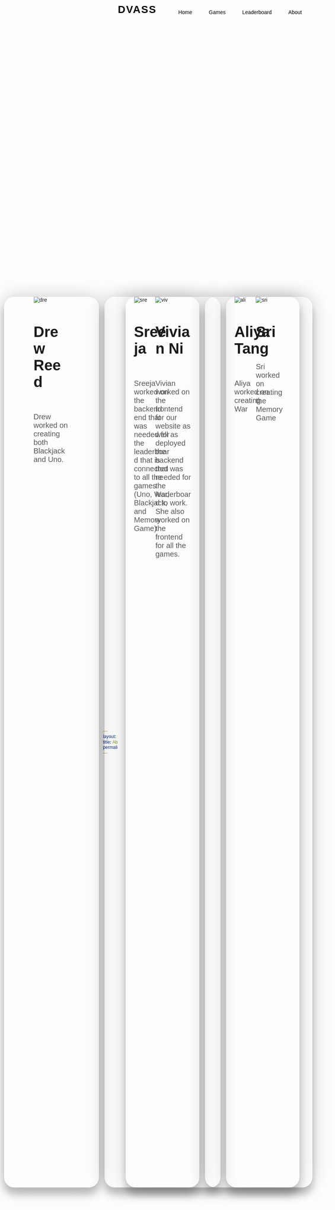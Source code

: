 ```yaml
---
layout: none
title: About Me
permalink: /about/
---
```


<html>
<div>
    <header>
        <a href="{{ site.baseurl }}/index" class="logo">DVASS</a>
        <ul>
            <li><a href="{{ site.baseurl }}/index">Home</a></li>
            <li><a href="{{ site.baseurl }}/games">Games</a></li>
            <li><a href="{{ site.baseurl }}/leaderboard">Leaderboard</a></li>
            <li><a href="{{ site.baseurl }}/about">About</a></li>
        </ul>
    </header>
</div>
<body>
    <div class="container">
        <div class="card">
                <div class="person">
                    <img src="https://github.com/SRIHITAKOTT1213/DVASS/blob/master/images/drew.png?raw=true" alt="dre">
                </div>
                <div class="info">
                    <h1 class="title">Drew Reed</h1>
                    <h3>Drew worked on creating both Blackjack and Uno.</h3>
                </div>
        </div> 
        <div class="card">
                <div class="person">
                    <img src="https://github.com/SRIHITAKOTT1213/DVASS/blob/master/images/sreeja.png?raw=true" alt="sre">
                </div>
                <div class="info">
                    <h1 class="title">Sreeja</h1>
                    <h3>Sreeja worked on the backend end that was needed for the leaderboard that is connected to all the games (Uno, War, Blackjack, and Memory Game)</h3>
                </div>
        </div> 
        <div class="card">
                <div class="person">
                    <img src="https://github.com/SRIHITAKOTT1213/DVASS/blob/master/images/aliya.png?raw=true" alt="ali">
                </div>
                <div class="info">
                    <h1 class="title">Aliya Tang</h1>
                    <h3>Aliya worked on creating War</h3>
                </div>
        </div> 
    </div>
    <div class="container">
         <div class="card">
                <div class="person">
                    <img src="https://github.com/SRIHITAKOTT1213/DVASS/blob/master/images/vivian.png?raw=true" alt="viv">
                </div>
                <div class="info">
                    <h1 class="title">Vivian Ni</h1>
                    <h3>Vivian worked on the frontend for our website as well as deployed the backend that was needed for the leaderboard to work. She also worked on the frontend for all the games.</h3>
                </div>
        </div> 
        <div class="card">
                <div class="person">
                    <img src="https://github.com/SRIHITAKOTT1213/DVASS/blob/master/images/sri.png?raw=true" alt="sri">
                </div>
                <div class="info">
                    <h1 class="title">Sri</h1>
                    <h3>Sri worked on creating the Memory Game</h3>
                </div>
        </div>
    </div>
</body>
</html>


<style>
     * {
        margin: 0;
        padding: 0;
        box-sizing: border-box;
        font-family: 'Poppins', sans-serif;
    }

    header 
    {
        position: absolute;
        top: 0;
        left: 0;
        width: 90%;
        padding: 10px 90px;
        display: flex;
        justify-content: space-between;
        align-items: center;
        z-index: 10000;
    }

    header .logo
    {
        color: black;
        font-weight: 700;
        text-decoration: none;
        font-size: 2em;
        text-transform: uppercase;
        letter-spacing: 2px;
    }

    header ul 
    {
        display: flex;
        justify-content: center;
        align-items: center;
    }

    header ul li
    {
        list-style: none;
        margin-left: 25px;
    }

    header ul li a
    {
        text-decoration: none;
        padding: 6px 10px;
        color: black;
        border-radius: 20px; 
    }

    header ul li a:hover
    {
        background: #f54642;
        color: #fff;
    }

    body {
        font-family: "Poppins", sans-serif;
        min-height: 90vh;
        display: flex;
        align-items: center;
        justify-content: center;
        perspective: 1000px;
    }

    .container {
        width: 45%;
        display: flex;
        justify-content: center;
        align-items: center;
        gap: 15px;
    }

    .card {
        transform-style: preserve-3d;
        transition: all 0.5s ease;
        min-height: 60vh;
        width: 16rem;
        height: 35rem;
        box-shadow: 0 20px 20px rgba(0,0,0,0.2), 0px 0px 50px rgba(0,0,0,0.2);
        border-radius: 27px;
        padding: 0rem 5rem;
        position: relative;
    }

    .game {
        min-height: 35vh;
        display: flex;
        align-items: center;
        justify-content: center;
    }

    .game img {
        width: 20rem;
        z-index: 2;
        transition: all 0.75s ease-out;
        width: 16rem;
        height: 16rem;
    }

    .circle {
        width: 14rem;
        height: 14rem;
        background: linear-gradient(
            to right,
            rgba(245,79,66,0.75),
            rgba(8,83,156,0.75)
        );
        position: absolute;
        padding: 10% 0;
        border-radius: 50%;
        z-index 1;
    }

    .info h1{
        font-size: 2.5rem;
        transition: all 0.75s ease-out;
    }

    .info h3{
        font-size: 1.25rem;
        padding: 2rem 0rem;
        color:#585858;
        font-weight: lighter;
        transition: all 0.75s ease-out;
    }

    


</style>

